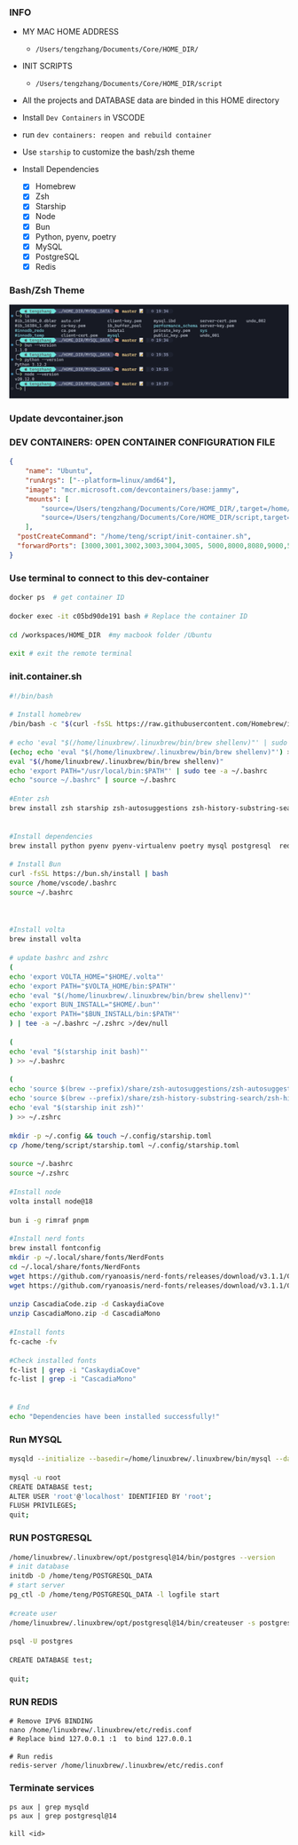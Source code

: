 ### INFO

- MY MAC HOME ADDRESS
  - `/Users/tengzhang/Documents/Core/HOME_DIR/`

- INIT SCRIPTS
  - `/Users/tengzhang/Documents/Core/HOME_DIR/script`

- All the projects and DATABASE data are binded in this HOME directory

- Install `Dev Containers` in VSCODE

- run `dev containers: reopen and rebuild container`

- Use `starship` to customize the bash/zsh theme

- Install Dependencies
  + [x] Homebrew
  + [x] Zsh
  + [x] Starship
  + [x] Node
  + [x] Bun
  + [x] Python, pyenv, poetry
  + [x] MySQL
  + [x] PostgreSQL
  + [x] Redis

### Bash/Zsh Theme
![Image](./images/shell_screenshot.png)

### Update devcontainer.json
### DEV CONTAINERS: OPEN CONTAINER CONFIGURATION FILE
```json
{
	"name": "Ubuntu",
	"runArgs": ["--platform=linux/amd64"],
	"image": "mcr.microsoft.com/devcontainers/base:jammy",
	"mounts": [
		"source=/Users/tengzhang/Documents/Core/HOME_DIR/,target=/home/teng,type=bind",
		"source=/Users/tengzhang/Documents/Core/HOME_DIR/script,target=/home/teng/script,type=bind"
	],
  "postCreateCommand": "/home/teng/script/init-container.sh",
  "forwardPorts": [3000,3001,3002,3003,3004,3005, 5000,8000,8080,9000,5432,3306,27017,6379]
}
```

### Use terminal to connect to this dev-container

```bash
docker ps  # get container ID

docker exec -it c05bd90de191 bash # Replace the container ID

cd /workspaces/HOME_DIR  #my macbook folder /Ubuntu

exit # exit the remote terminal
```


### init.container.sh

```bash
#!/bin/bash

# Install homebrew
/bin/bash -c "$(curl -fsSL https://raw.githubusercontent.com/Homebrew/install/HEAD/install.sh)"

# echo 'eval "$(/home/linuxbrew/.linuxbrew/bin/brew shellenv)"' | sudo tee -a ~/.bashrc
(echo; echo 'eval "$(/home/linuxbrew/.linuxbrew/bin/brew shellenv)"') >> /home/vscode/.bashrc
eval "$(/home/linuxbrew/.linuxbrew/bin/brew shellenv)"
echo 'export PATH="/usr/local/bin:$PATH"' | sudo tee -a ~/.bashrc
echo "source ~/.bashrc" | source ~/.bashrc

#Enter zsh
brew install zsh starship zsh-autosuggestions zsh-history-substring-search


#Install dependencies
brew install python pyenv pyenv-virtualenv poetry mysql postgresql  redis

# Install Bun
curl -fsSL https://bun.sh/install | bash
source /home/vscode/.bashrc
source ~/.bashrc



#Install volta
brew install volta

# update bashrc and zshrc
(
echo 'export VOLTA_HOME="$HOME/.volta"'
echo 'export PATH="$VOLTA_HOME/bin:$PATH"'
echo 'eval "$(/home/linuxbrew/.linuxbrew/bin/brew shellenv)"'
echo 'export BUN_INSTALL="$HOME/.bun"'
echo 'export PATH="$BUN_INSTALL/bin:$PATH"'
) | tee -a ~/.bashrc ~/.zshrc >/dev/null

(
echo 'eval "$(starship init bash)"'
) >> ~/.bashrc

(
echo 'source $(brew --prefix)/share/zsh-autosuggestions/zsh-autosuggestions.zsh'
echo 'source $(brew --prefix)/share/zsh-history-substring-search/zsh-history-substring-search.zsh'
echo 'eval "$(starship init zsh)"'
) >> ~/.zshrc

mkdir -p ~/.config && touch ~/.config/starship.toml
cp /home/teng/script/starship.toml ~/.config/starship.toml

source ~/.bashrc
source ~/.zshrc

#Install node
volta install node@18

bun i -g rimraf pnpm

#Install nerd fonts
brew install fontconfig
mkdir -p ~/.local/share/fonts/NerdFonts
cd ~/.local/share/fonts/NerdFonts
wget https://github.com/ryanoasis/nerd-fonts/releases/download/v3.1.1/CascadiaCode.zip
wget https://github.com/ryanoasis/nerd-fonts/releases/download/v3.1.1/CascadiaMono.zip

unzip CascadiaCode.zip -d CaskaydiaCove
unzip CascadiaMono.zip -d CascadiaMono

#Install fonts
fc-cache -fv

#Check installed fonts
fc-list | grep -i "CaskaydiaCove"
fc-list | grep -i "CascadiaMono"


# End
echo "Dependencies have been installed successfully!"

```


### Run MYSQL

```bash
mysqld --initialize --basedir=/home/linuxbrew/.linuxbrew/bin/mysql --datadir=/home/teng/MYSQL_DATA

mysql -u root
CREATE DATABASE test;
ALTER USER 'root'@'localhost' IDENTIFIED BY 'root';
FLUSH PRIVILEGES;
quit;
```

### RUN POSTGRESQL
```bash
/home/linuxbrew/.linuxbrew/opt/postgresql@14/bin/postgres --version
# init database
initdb -D /home/teng/POSTGRESQL_DATA
# start server
pg_ctl -D /home/teng/POSTGRESQL_DATA -l logfile start

#create user
/home/linuxbrew/.linuxbrew/opt/postgresql@14/bin/createuser -s postgres

psql -U postgres

CREATE DATABASE test;

quit;

```

### RUN REDIS
```shell
# Remove IPV6 BINDING
nano /home/linuxbrew/.linuxbrew/etc/redis.conf
# Replace bind 127.0.0.1 :1  to bind 127.0.0.1

# Run redis
redis-server /home/linuxbrew/.linuxbrew/etc/redis.conf

```

### Terminate services
```shell
ps aux | grep mysqld
ps aux | grep postgresql@14

kill <id>

```